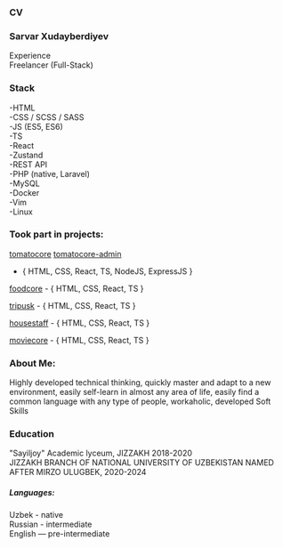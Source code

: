  ### CV
 ### Sarvar Xudayberdiyev
Experience <br> 
Freelancer (Full-Stack) 

### Stack
 -HTML <br>
 -CSS / SCSS / SASS <br>
 -JS (ES5, ES6)  <br>
 -TS <br>
 -React  <br>
 -Zustand <br>
 -REST API <br>
 -PHP (native, Laravel) <br>
 -MySQL<br>
 -Docker <br>
 -Vim <br>
 -Linux <br>
 
### Took part in projects:
[tomatocore](https://tomatocore-portfolio.netlify.app/) 
[tomatocore-admin](https://tomatocore-admin.netlify.app/)
- { HTML, CSS, React, TS, NodeJS, ExpressJS }

[foodcore](https://foodcore-portfolio.netlify.app/) - { HTML, CSS, React, TS } 

[tripusk](https://tripusk-task.netlify.app/) - { HTML, CSS, React, TS } 

[housestaff](https://housestaff-portfolio.netlify.app/) - { HTML, CSS, React, TS } 

[moviecore](https://moviecore-portfolio.netlify.app/) - { HTML, CSS, React, TS } 


### About Me:
Highly developed technical thinking, quickly master and adapt to a new environment, easily self-learn in almost any area of life, easily find a common language with any type of people, workaholic, developed Soft Skills

### Education
"Sayiljoy" Academic lyceum, JIZZAKH 2018-2020 <br>
JIZZAKH BRANCH OF NATIONAL UNIVERSITY OF UZBEKISTAN NAMED AFTER MIRZO ULUGBEK, 2020-2024 <br>

##### Languages:
Uzbek - native <br>
Russian - intermediate <br>
English — pre-intermediate <br>

